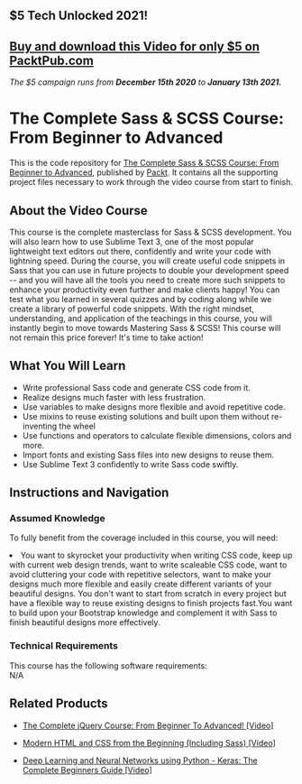 ## $5 Tech Unlocked 2021!
[Buy and download this Video for only $5 on PacktPub.com](https://www.packtpub.com/product/the-complete-sass-scss-course-from-beginner-to-advanced-video/9781788625081)
-----
*The $5 campaign         runs from __December 15th 2020__ to __January 13th 2021.__*

# The Complete Sass & SCSS Course: From Beginner to Advanced				
This is the code repository for [The Complete Sass & SCSS Course: From Beginner to Advanced](https://www2.packtpub.com/web-development/complete-sass-scss-course-beginner-advanced-video), published by [Packt](https://www.packtpub.com/?utm_source=github). It contains all the supporting project files necessary to work through the video course from start to finish.
## About the Video Course
This course is the complete masterclass for Sass & SCSS development. You will also learn how to use Sublime Text 3, one of the most popular lightweight text editors out there, confidently and write your code with lightning speed. During the course, you will create useful code snippets in Sass that you can use in future projects to double your development speed -- and you will have all the tools you need to create more such snippets to enhance your productivity even further and make clients happy! You can test what you learned in several quizzes and by coding along while we create a library of powerful code snippets. With the right mindset, understanding, and application of the teachings in this course, you will instantly begin to move towards Mastering Sass & SCSS! This course will not remain this price forever! It's time to take action!
<H2>What You Will Learn</H2>
<DIV class=book-info-will-learn-text>
<UL>
<LI>Write professional Sass code and generate CSS code from it.</LI>
<LI>Realize designs much faster with less frustration.</LI>
<LI>Use variables to make designs more flexible and avoid repetitive code.</LI>
<LI>Use mixins to reuse existing solutions and built upon them without re-inventing the wheel</LI>
<LI>Use functions and operators to calculate flexible dimensions, colors and more.</LI>
<LI>Import fonts and existing Sass files into new designs to reuse them.</LI>
<LI>Use Sublime Text 3 confidently to write Sass code swiftly.</LI>
</UL></DIV>

## Instructions and Navigation
### Assumed Knowledge
To fully benefit from the coverage included in this course, you will need:<br/>
<DIV class=book-info-will-learn-text>
<LI> You want to skyrocket your productivity when writing CSS code, keep up with current web design trends, want to write scaleable CSS code, want to avoid cluttering your code with repetitive selectors, want to make your designs much more flexible and easily create different variants of your beautiful designs. You don't want to start from scratch in every project but have a flexible way to reuse existing designs to finish projects fast.You want to build upon your Bootstrap knowledge and complement it with Sass to finish beautiful designs more effectively.</LI> 
<DIV>

### Technical Requirements
This course has the following software requirements:<br/>
N/A

## Related Products
* [The Complete jQuery Course: From Beginner To Advanced!  [Video]](https://www2.packtpub.com/web-development/complete-jquery-course-beginner-advanced-video)

* [Modern HTML and CSS from the Beginning (Including Sass) [Video]](https://www2.packtpub.com/web-development/modern-html-and-css-beginning-including-sass-video)

* [Deep Learning and Neural Networks using Python - Keras: The Complete Beginners Guide  [Video]](https://www2.packtpub.com/application-development/deep-learning-and-neural-networks-using-python-keras-complete-beginners-guid)